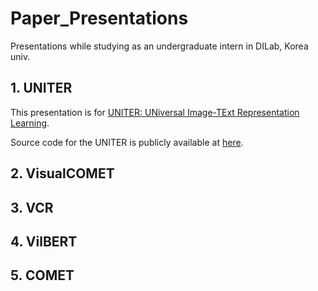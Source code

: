 # Paper_Presentations
Presentations while studying as an undergraduate intern in DILab, Korea univ.

## 1. UNITER
This presentation is for [UNITER: UNiversal Image-TExt Representation Learning](https://arxiv.org/abs/1909.11740).

Source code for the UNITER is publicly available at [here](https://github.com/ChenRocks/UNITER).

## 2. VisualCOMET

## 3. VCR

## 4. VilBERT

## 5. COMET
